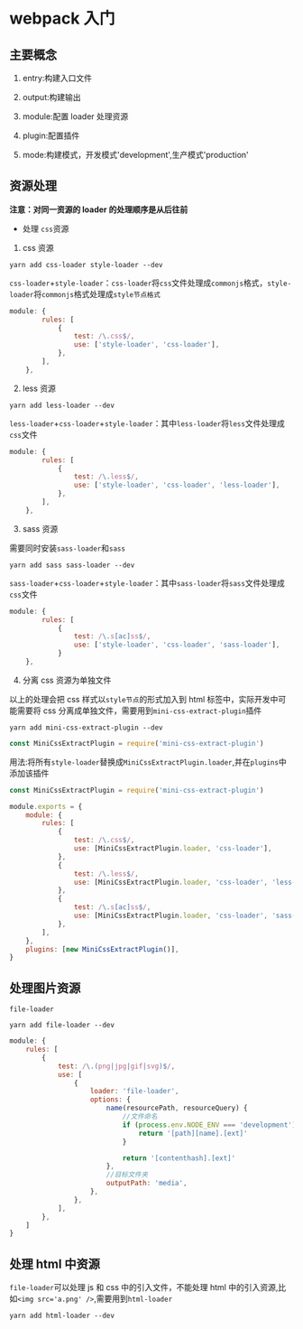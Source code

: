 # webpack 入门

## 主要概念

1. entry:构建入口文件

2. output:构建输出

3. module:配置 loader 处理资源

4. plugin:配置插件

5. mode:构建模式，开发模式'development',生产模式'production'

## 资源处理

**注意：对同一资源的 loader 的处理顺序是从后往前**

- 处理 `css`资源

1. css 资源

```
yarn add css-loader style-loader --dev
```

`css-loader`+`style-loader`：`css-loader`将`css`文件处理成`commonjs`格式，`style-loader`将`commonjs`格式处理成`style节点格式`

```js
module: {
		rules: [
			{
				test: /\.css$/,
				use: ['style-loader', 'css-loader'],
			},
		],
	},
```

2. less 资源

```
yarn add less-loader --dev
```

`less-loader`+`css-loader`+`style-loader`：其中`less-loader`将`less`文件处理成`css`文件

```js
module: {
		rules: [
			{
				test: /\.less$/,
				use: ['style-loader', 'css-loader', 'less-loader'],
			},
		],
	},
```

3. sass 资源

需要同时安装`sass-loader`和`sass`

```
yarn add sass sass-loader --dev
```

`sass-loader`+`css-loader`+`style-loader`：其中`sass-loader`将`sass`文件处理成`css`文件

```js
module: {
		rules: [
			{
				test: /\.s[ac]ss$/,
				use: ['style-loader', 'css-loader', 'sass-loader'],
			}
	},
```

4. 分离 css 资源为单独文件

以上的处理会把 css 样式以`style节点`的形式加入到 html 标签中，实际开发中可能需要将 css 分离成单独文件，需要用到`mini-css-extract-plugin`插件

```
yarn add mini-css-extract-plugin --dev
```

```js
const MiniCssExtractPlugin = require('mini-css-extract-plugin')
```

用法:将所有`style-loader`替换成`MiniCssExtractPlugin.loader`,并在`plugins`中添加该插件

```js
const MiniCssExtractPlugin = require('mini-css-extract-plugin')

module.exports = {
	module: {
		rules: [
			{
				test: /\.css$/,
				use: [MiniCssExtractPlugin.loader, 'css-loader'],
			},
			{
				test: /\.less$/,
				use: [MiniCssExtractPlugin.loader, 'css-loader', 'less-loader'],
			},
			{
				test: /\.s[ac]ss$/,
				use: [MiniCssExtractPlugin.loader, 'css-loader', 'sass-loader'],
			},
		],
	},
	plugins: [new MiniCssExtractPlugin()],
}
```

## 处理图片资源

`file-loader`

```
yarn add file-loader --dev
```

```js
module: {
	rules: [
		{
			test: /\.(png|jpg|gif|svg)$/,
			use: [
				{
					loader: 'file-loader',
					options: {
						name(resourcePath, resourceQuery) {
							//文件命名
							if (process.env.NODE_ENV === 'development') {
								return '[path][name].[ext]'
							}

							return '[contenthash].[ext]'
						},
						//目标文件夹
						outputPath: 'media',
					},
				},
			],
		},
	]
}
```

## 处理 html 中资源

`file-loader`可以处理 js 和 css 中的引入文件，不能处理 html 中的引入资源,比如`<img src='a.png' />`,需要用到`html-loader`

```
yarn add html-loader --dev
```
